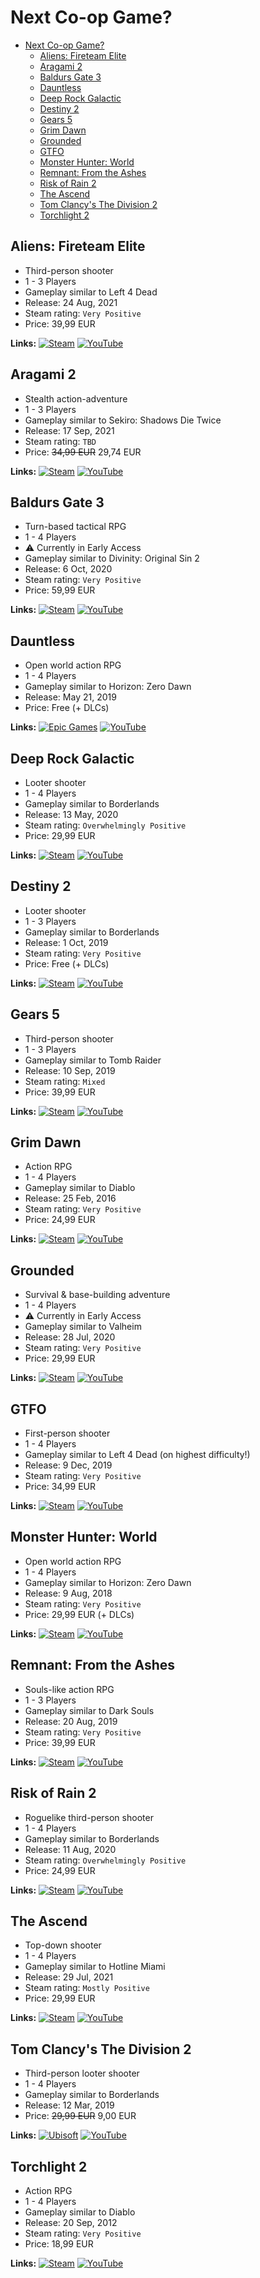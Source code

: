 # Next Co-op Game?

- [Next Co-op Game?](#next-co-op-game)
  * [Aliens: Fireteam Elite](#aliens-fireteam-elite)
  * [Aragami 2](#aragami-2)
  * [Baldurs Gate 3](#baldurs-gate-3)
  * [Dauntless](#dauntless)
  * [Deep Rock Galactic](#deep-rock-galactic)
  * [Destiny 2](#destiny-2)
  * [Gears 5](#gears-5)
  * [Grim Dawn](#grim-dawn)
  * [Grounded](#grounded)
  * [GTFO](#gtfo)
  * [Monster Hunter: World](#monster-hunter-world)
  * [Remnant: From the Ashes](#remnant-from-the-ashes)
  * [Risk of Rain 2](#risk-of-rain-2)
  * [The Ascend](#the-ascend)
  * [Tom Clancy's The Division 2](#tom-clancys-the-division-2)
  * [Torchlight 2](#torchlight-2)

## Aliens: Fireteam Elite

* Third-person shooter
* 1 - 3 Players
* Gameplay similar to Left 4 Dead
* Release: 24 Aug, 2021
* Steam rating: `Very Positive`
* Price: 39,99 EUR

**Links:** [![Steam](https://img.shields.io/badge/steam-%23000000.svg?style=for-the-badge&logo=steam&logoColor=white)](https://store.steampowered.com/app/1549970/Aliens_Fireteam_Elite/) [![YouTube](https://img.shields.io/badge/Review-%23FF0000.svg?style=for-the-badge&logo=YouTube&logoColor=white)](https://www.youtube.com/watch?v=rM7eaxkkVGo)

## Aragami 2

* Stealth action-adventure
* 1 - 3 Players
* Gameplay similar to Sekiro: Shadows Die Twice
* Release: 17 Sep, 2021
* Steam rating: `TBD`
* Price: <s>34,99 EUR</s> 29,74 EUR

**Links:** [![Steam](https://img.shields.io/badge/steam-%23000000.svg?style=for-the-badge&logo=steam&logoColor=white)](https://store.steampowered.com/app/1158370/Aragami_2/) [![YouTube](https://img.shields.io/badge/Preview-%23FF0000.svg?style=for-the-badge&logo=YouTube&logoColor=white)](https://www.youtube.com/watch?v=EnFBtSC5gNA)

## Baldurs Gate 3

* Turn-based tactical RPG
* 1 - 4 Players
* :warning: Currently in Early Access
* Gameplay similar to Divinity: Original Sin 2
* Release: 6 Oct, 2020
* Steam rating: `Very Positive`
* Price: 59,99 EUR

**Links:** [![Steam](https://img.shields.io/badge/steam-%23000000.svg?style=for-the-badge&logo=steam&logoColor=white)](https://store.steampowered.com/app/1086940/Baldurs_Gate_3/) [![YouTube](https://img.shields.io/badge/Review-%23FF0000.svg?style=for-the-badge&logo=YouTube&logoColor=white)](https://www.youtube.com/watch?v=OgVvcGTuCjg)

## Dauntless

* Open world action RPG
* 1 - 4 Players
* Gameplay similar to Horizon: Zero Dawn
* Release: May 21, 2019
* Price: Free (+ DLCs)

**Links:** [![Epic Games](https://img.shields.io/badge/epicgames-%23313131.svg?style=for-the-badge&logo=epicgames&logoColor=white)](https://www.epicgames.com/store/de/p/dauntless?sub_id=phoenix_labs) [![YouTube](https://img.shields.io/badge/Review-%23FF0000.svg?style=for-the-badge&logo=YouTube&logoColor=white)](https://www.youtube.com/watch?v=3VWMmQ000TY)

## Deep Rock Galactic

* Looter shooter
* 1 - 4 Players
* Gameplay similar to Borderlands
* Release: 13 May, 2020
* Steam rating: `Overwhelmingly Positive`
* Price: 29,99 EUR

**Links:** [![Steam](https://img.shields.io/badge/steam-%23000000.svg?style=for-the-badge&logo=steam&logoColor=white)](https://store.steampowered.com/app/548430/Deep_Rock_Galactic/) [![YouTube](https://img.shields.io/badge/Review-%23FF0000.svg?style=for-the-badge&logo=YouTube&logoColor=white)](https://www.youtube.com/watch?v=To7EJR3VAMA)

## Destiny 2

* Looter shooter
* 1 - 3 Players
* Gameplay similar to Borderlands
* Release: 1 Oct, 2019
* Steam rating: `Very Positive`
* Price: Free (+ DLCs)

**Links:** [![Steam](https://img.shields.io/badge/steam-%23000000.svg?style=for-the-badge&logo=steam&logoColor=white)](https://store.steampowered.com/app/1085660/Destiny_2/) [![YouTube](https://img.shields.io/badge/Review-%23FF0000.svg?style=for-the-badge&logo=YouTube&logoColor=white)](https://www.youtube.com/watch?v=0km1nOUATJY)

## Gears 5

* Third-person shooter
* 1 - 3 Players
* Gameplay similar to Tomb Raider
* Release: 10 Sep, 2019
* Steam rating: `Mixed`
* Price: 39,99 EUR

**Links:** [![Steam](https://img.shields.io/badge/steam-%23000000.svg?style=for-the-badge&logo=steam&logoColor=white)](https://store.steampowered.com/app/1097840/Gears_5/) [![YouTube](https://img.shields.io/badge/Review-%23FF0000.svg?style=for-the-badge&logo=YouTube&logoColor=white)](https://www.youtube.com/watch?v=nCV9qB7suho)

## Grim Dawn

* Action RPG
* 1 - 4 Players
* Gameplay similar to Diablo
* Release: 25 Feb, 2016
* Steam rating: `Very Positive`
* Price: 24,99 EUR

**Links:** [![Steam](https://img.shields.io/badge/steam-%23000000.svg?style=for-the-badge&logo=steam&logoColor=white)](https://store.steampowered.com/app/219990/Grim_Dawn/) [![YouTube](https://img.shields.io/badge/Review-%23FF0000.svg?style=for-the-badge&logo=YouTube&logoColor=white)](https://www.youtube.com/watch?v=utosY8VCUdk)

## Grounded

* Survival & base-building adventure
* 1 - 4 Players
* :warning: Currently in Early Access
* Gameplay similar to Valheim
* Release: 28 Jul, 2020
* Steam rating: `Very Positive`
* Price: 29,99 EUR

**Links:** [![Steam](https://img.shields.io/badge/steam-%23000000.svg?style=for-the-badge&logo=steam&logoColor=white)](https://store.steampowered.com/app/962130/Grounded/) [![YouTube](https://img.shields.io/badge/Review-%23FF0000.svg?style=for-the-badge&logo=YouTube&logoColor=white)](https://www.youtube.com/watch?v=81-yOtAekHE)

## GTFO

* First-person shooter
* 1 - 4 Players
* Gameplay similar to Left 4 Dead (on highest difficulty!)
* Release: 9 Dec, 2019
* Steam rating: `Very Positive`
* Price: 34,99 EUR

**Links:** [![Steam](https://img.shields.io/badge/steam-%23000000.svg?style=for-the-badge&logo=steam&logoColor=white)](https://store.steampowered.com/app/493520/GTFO/) [![YouTube](https://img.shields.io/badge/Review-%23FF0000.svg?style=for-the-badge&logo=YouTube&logoColor=white)](https://www.youtube.com/watch?v=a4huvCRIKPI)

## Monster Hunter: World

* Open world action RPG
* 1 - 4 Players
* Gameplay similar to Horizon: Zero Dawn
* Release: 9 Aug, 2018
* Steam rating: `Very Positive`
* Price: 29,99 EUR (+ DLCs)

**Links:** [![Steam](https://img.shields.io/badge/steam-%23000000.svg?style=for-the-badge&logo=steam&logoColor=white)](https://store.steampowered.com/app/582010/Monster_Hunter_World/) [![YouTube](https://img.shields.io/badge/Review-%23FF0000.svg?style=for-the-badge&logo=YouTube&logoColor=white)](https://www.youtube.com/watch?v=HBxeTJusD2M)

## Remnant: From the Ashes

* Souls-like action RPG
* 1 - 3 Players
* Gameplay similar to Dark Souls
* Release: 20 Aug, 2019
* Steam rating: `Very Positive`
* Price: 39,99 EUR

**Links:** [![Steam](https://img.shields.io/badge/steam-%23000000.svg?style=for-the-badge&logo=steam&logoColor=white)](https://store.steampowered.com/app/617290/Remnant_From_the_Ashes/) [![YouTube](https://img.shields.io/badge/Review-%23FF0000.svg?style=for-the-badge&logo=YouTube&logoColor=white)](https://www.youtube.com/watch?v=E946beJcIAM)

## Risk of Rain 2

* Roguelike third-person shooter
* 1 - 4 Players
* Gameplay similar to Borderlands
* Release: 11 Aug, 2020
* Steam rating: `Overwhelmingly Positive`
* Price: 24,99 EUR

**Links:** [![Steam](https://img.shields.io/badge/steam-%23000000.svg?style=for-the-badge&logo=steam&logoColor=white)](https://store.steampowered.com/app/632360/Risk_of_Rain_2/) [![YouTube](https://img.shields.io/badge/Review-%23FF0000.svg?style=for-the-badge&logo=YouTube&logoColor=white)](https://www.youtube.com/watch?v=ijC-T_Htk_4)

## The Ascend

* Top-down shooter
* 1 - 4 Players
* Gameplay similar to Hotline Miami
* Release: 29 Jul, 2021
* Steam rating: `Mostly Positive`
* Price: 29,99 EUR

**Links:** [![Steam](https://img.shields.io/badge/steam-%23000000.svg?style=for-the-badge&logo=steam&logoColor=white)](https://store.steampowered.com/app/979690/The_Ascent/) [![YouTube](https://img.shields.io/badge/Review-%23FF0000.svg?style=for-the-badge&logo=YouTube&logoColor=white)](https://www.youtube.com/watch?v=J383fXz2o7E)

## Tom Clancy's The Division 2

* Third-person looter shooter
* 1 - 4 Players
* Gameplay similar to Borderlands
* Release: 12 Mar, 2019
* Price: <s>29,99 EUR</s> 9,00 EUR

**Links:** [![Ubisoft](https://img.shields.io/badge/Ubisoft-%23F5F5F5.svg?style=for-the-badge&logo=Ubisoft&logoColor=black)](https://store.ubi.com/de/tom-clancy-s-the-division-2-tm-/5b06a3984e0165fa45ffdcc5.html) [![YouTube](https://img.shields.io/badge/Review-%23FF0000.svg?style=for-the-badge&logo=YouTube&logoColor=white)](https://www.youtube.com/watch?v=pUHioh9AsDo)

## Torchlight 2

* Action RPG
* 1 - 4 Players
* Gameplay similar to Diablo
* Release: 20 Sep, 2012
* Steam rating: `Very Positive`
* Price: 18,99 EUR

**Links:** [![Steam](https://img.shields.io/badge/steam-%23000000.svg?style=for-the-badge&logo=steam&logoColor=white)](https://store.steampowered.com/app/200710/Torchlight_II/) [![YouTube](https://img.shields.io/badge/Review-%23FF0000.svg?style=for-the-badge&logo=YouTube&logoColor=white)](https://www.youtube.com/watch?v=orGKxlqTOHU)
